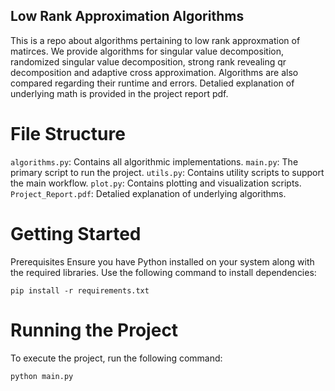 ## Low Rank Approximation Algorithms
This is a repo about algorithms pertaining to low rank approxmation of matirces. We provide algorithms for singular value decomposition, randomized singular value decomposition, strong rank revealing qr decomposition and adaptive cross approximation. Algorithms are also compared regarding their runtime and errors. Detalied explanation of underlying math is provided in the project report pdf.

# File Structure

`algorithms.py`: Contains all algorithmic implementations.
`main.py`: The primary script to run the project.
`utils.py`: Contains utility scripts to support the main workflow.
`plot.py`: Contains plotting and visualization scripts.
`Project_Report.pdf`: Detalied explanation of underlying algorithms.

# Getting Started

Prerequisites
Ensure you have Python installed on your system along with the required libraries. Use the following command to install dependencies:
```
pip install -r requirements.txt
```

# Running the Project
To execute the project, run the following command:
```
python main.py
```
